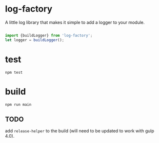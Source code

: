 # log-factory

A little log library that makes it simple to add a logger to your module.

```javascript

import {buildLogger} from 'log-factory';
let logger = buildLogger();

```

# test

`npm test`

# build 

`npm run main`


## TODO

add `release-helper` to the build (will need to be updated to work with gulp 4.0).
